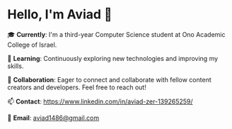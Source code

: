 # Hello, I'm Aviad 👋

🎓 **Currently**: I'm a third-year Computer Science student at Ono Academic College of Israel.

🌱 **Learning**: Continuously exploring new technologies and improving my skills.

👯 **Collaboration**: Eager to connect and collaborate with fellow content creators and developers. Feel free to reach out!

📫 **Contact**: https://www.linkedin.com/in/aviad-zer-139265259/

📧 **Email**: aviad1486@gmail.com
